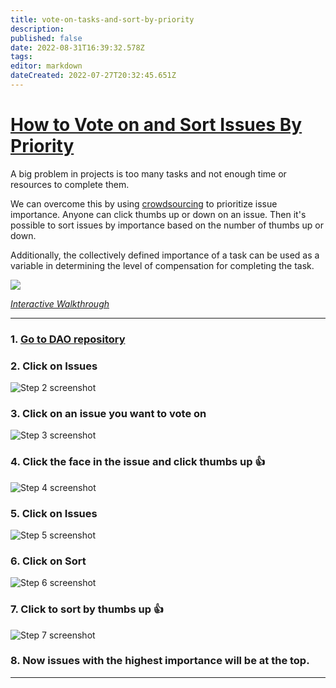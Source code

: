 ```yaml
---
title: vote-on-tasks-and-sort-by-priority
description: 
published: false
date: 2022-08-31T16:39:32.578Z
tags: 
editor: markdown
dateCreated: 2022-07-27T20:32:45.651Z
---
```


# [How to Vote on and Sort Issues By Priority](https://app.tango.us/app/workflow/5e2db119-1a9d-4620-b586-58354543345f)

A big problem in projects is too many tasks and not enough time or resources to complete them.

We can overcome this by using [crowdsourcing](https://en.wikipedia.org/wiki/Crowdsourcing) to prioritize issue importance. Anyone can click thumbs up or down on an 
issue.  Then it's possible to sort issues by importance based on the number of thumbs up or down.

Additionally, the collectively defined importance of a task can be used as a variable in determining the level of 
compensation for completing the task.

![](assets/vote-and-prioritize-tasks.gif)

_[Interactive Walkthrough](https://app.tango.us/app/workflow/5e2db119-1a9d-4620-b586-58354543345f)_

***

### 1. [Go to DAO repository](https://github.com/anonymous-dao?type=source)


### 2. Click on Issues
![Step 2 screenshot](https://images.tango.us/public/screenshot_fb109f97-86e6-4552-b7b7-76c2ec84ebd3?crop=focalpoint&fit=crop&fp-x=0.2227&fp-y=0.1590&fp-z=3.0119&w=1200&mark-w=0.2&mark-pad=0&mark64=aHR0cHM6Ly9pbWFnZXMudGFuZ28udXMvc3RhdGljL21hZGUtd2l0aC10YW5nby13YXRlcm1hcmsucG5n&ar=1706%3A937)


### 3. Click on an issue you want to vote on
![Step 3 screenshot](https://images.tango.us/public/screenshot_60a7ef00-9081-4a92-994b-4440a7e2813f?crop=focalpoint&fit=crop&fp-x=0.2494&fp-y=0.3981&fp-z=2.3281&w=1200&mark-w=0.2&mark-pad=0&mark64=aHR0cHM6Ly9pbWFnZXMudGFuZ28udXMvc3RhdGljL21hZGUtd2l0aC10YW5nby13YXRlcm1hcmsucG5n&ar=1706%3A937)


### 4. Click the face in the issue and click thumbs up 👍
![Step 4 screenshot](https://images.tango.us/public/screenshot_5692bef7-c095-4179-a65d-f07e2f80fffa?crop=focalpoint&fit=crop&fp-x=0.6166&fp-y=0.3821&fp-z=3.1538&w=1200&mark-w=0.2&mark-pad=0&mark64=aHR0cHM6Ly9pbWFnZXMudGFuZ28udXMvc3RhdGljL21hZGUtd2l0aC10YW5nby13YXRlcm1hcmsucG5n&ar=1706%3A937)


### 5. Click on Issues
![Step 5 screenshot](https://images.tango.us/public/screenshot_979a4516-775e-4fa2-9a92-d743011ad8b6?crop=focalpoint&fit=crop&fp-x=0.2227&fp-y=0.1590&fp-z=3.0119&w=1200&mark-w=0.2&mark-pad=0&mark64=aHR0cHM6Ly9pbWFnZXMudGFuZ28udXMvc3RhdGljL21hZGUtd2l0aC10YW5nby13YXRlcm1hcmsucG5n&ar=1706%3A937)


### 6. Click on Sort
![Step 6 screenshot](https://images.tango.us/public/screenshot_4742ef98-8f54-441d-89b0-00eefd61f8a8?crop=focalpoint&fit=crop&fp-x=0.8332&fp-y=0.3463&fp-z=3.1016&w=1200&mark-w=0.2&mark-pad=0&mark64=aHR0cHM6Ly9pbWFnZXMudGFuZ28udXMvc3RhdGljL21hZGUtd2l0aC10YW5nby13YXRlcm1hcmsucG5n&ar=1706%3A937)


### 7. Click to sort by thumbs up 👍
![Step 7 screenshot](https://images.tango.us/public/screenshot_ed1cd799-e984-4f79-991d-2327affdfc41?crop=focalpoint&fit=crop&fp-x=0.6902&fp-y=0.6702&fp-z=3.1969&w=1200&mark-w=0.2&mark-pad=0&mark64=aHR0cHM6Ly9pbWFnZXMudGFuZ28udXMvc3RhdGljL21hZGUtd2l0aC10YW5nby13YXRlcm1hcmsucG5n&ar=1706%3A937)

### 8. Now issues with the highest importance will be at the top.
***
